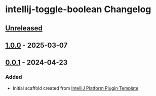 <!-- Keep a Changelog guide -> https://keepachangelog.com -->

# intellij-toggle-boolean Changelog

## [Unreleased]

## [1.0.0] - 2025-03-07

[Unreleased]: https://github.com/Clover-You/intellij-toggle-boolean/compare/v0.0.1...HEAD
## [0.0.1] - 2024-04-23

### Added

- Initial scaffold created from [IntelliJ Platform Plugin Template](https://github.com/JetBrains/intellij-platform-plugin-template)

[Unreleased]: https://github.com/Clover-You/intellij-toggle-boolean/compare/v1.0.0...HEAD
[1.0.0]: https://github.com/Clover-You/intellij-toggle-boolean/compare/v0.0.1...v1.0.0
[0.0.1]: https://github.com/Clover-You/intellij-toggle-boolean/commits/v0.0.1

